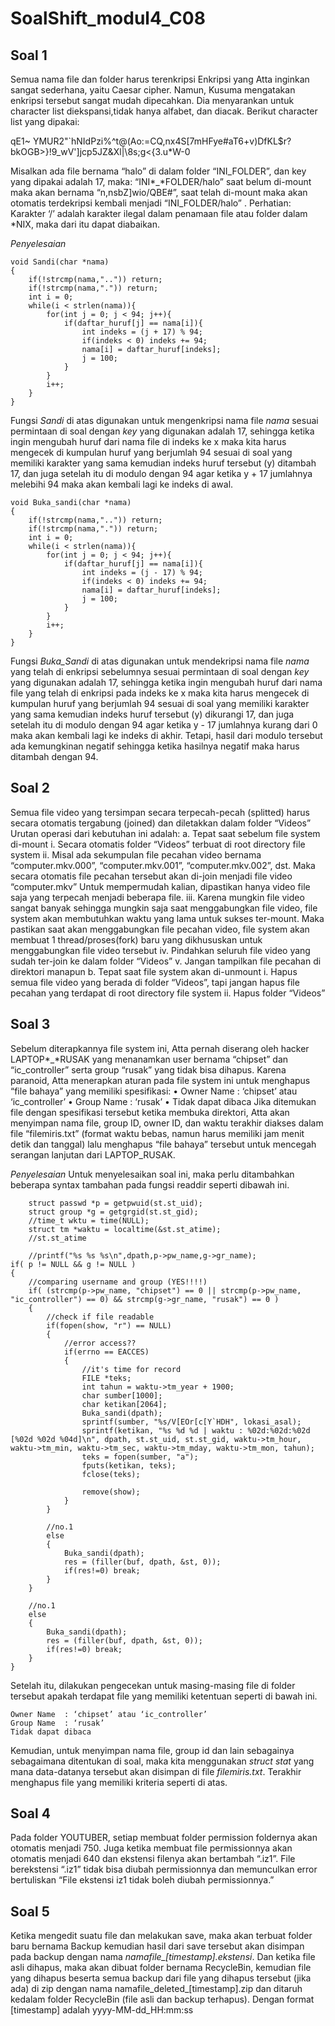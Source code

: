 # SoalShift_modul4_C08
## Soal 1
Semua nama file dan folder harus terenkripsi 
Enkripsi yang Atta inginkan sangat sederhana, yaitu Caesar cipher. Namun, Kusuma mengatakan enkripsi tersebut sangat mudah dipecahkan. Dia menyarankan untuk character list diekspansi,tidak hanya alfabet, dan diacak. Berikut character list yang dipakai:

qE1~ YMUR2"`hNIdPzi%^t@(Ao:=CQ,nx4S[7mHFye#aT6+v)DfKL$r?bkOGB>}!9_wV']jcp5JZ&Xl|\8s;g<{3.u*W-0

Misalkan ada file bernama “halo” di dalam folder “INI_FOLDER”, dan key yang dipakai adalah 17, maka:
“INI*_*FOLDER/halo” saat belum di-mount maka akan bernama “n,nsbZ]wio/QBE#”, saat telah di-mount maka akan otomatis terdekripsi kembali menjadi “INI_FOLDER/halo” .
Perhatian: Karakter ‘/’ adalah karakter ilegal dalam penamaan file atau folder dalam *NIX, maka dari itu dapat diabaikan.

*Penyelesaian*
```
void Sandi(char *nama)
{
	if(!strcmp(nama,"..")) return;
	if(!strcmp(nama,".")) return;
	int i = 0;
	while(i < strlen(nama)){
		for(int j = 0; j < 94; j++){
			if(daftar_huruf[j] == nama[i]){
				int indeks = (j + 17) % 94;
				if(indeks < 0) indeks += 94;
				nama[i] = daftar_huruf[indeks];
				j = 100;
			}
		}
		i++;
	}
}
```
Fungsi *Sandi* di atas digunakan untuk mengenkripsi nama file *nama* sesuai permintaan di soal dengan *key* yang digunakan adalah 17, sehingga ketika ingin mengubah huruf dari nama file di indeks ke x maka kita harus mengecek di kumpulan huruf yang berjumlah 94 sesuai di soal yang memiliki karakter yang sama kemudian indeks huruf tersebut (y) ditambah 17, dan juga setelah itu di modulo dengan 94 agar ketika y + 17 jumlahnya melebihi 94 maka akan kembali lagi ke indeks di awal.

```
void Buka_sandi(char *nama)
{
	if(!strcmp(nama,"..")) return;
	if(!strcmp(nama,".")) return;
	int i = 0;
	while(i < strlen(nama)){
		for(int j = 0; j < 94; j++){
			if(daftar_huruf[j] == nama[i]){
				int indeks = (j - 17) % 94;
				if(indeks < 0) indeks += 94;
				nama[i] = daftar_huruf[indeks];
				j = 100;
			}
		}
		i++;
	}
}
```
Fungsi *Buka_Sandi* di atas digunakan untuk mendekripsi nama file *nama* yang telah di enkripsi sebelumnya sesuai permintaan di soal dengan *key* yang digunakan adalah 17, sehingga ketika ingin mengubah huruf dari nama file yang telah di enkripsi pada indeks ke x maka kita harus mengecek di kumpulan huruf yang berjumlah 94 sesuai di soal yang memiliki karakter yang sama kemudian indeks huruf tersebut (y) dikurangi 17, dan juga setelah itu di modulo dengan 94 agar ketika y - 17 jumlahnya kurang dari 0 maka akan kembali lagi ke indeks di akhir. Tetapi, hasil dari modulo tersebut ada kemungkinan negatif sehingga ketika hasilnya negatif maka harus ditambah dengan 94.


## Soal 2
Semua file video yang tersimpan secara terpecah-pecah (splitted) harus secara otomatis tergabung (joined) dan diletakkan dalam folder “Videos”
Urutan operasi dari kebutuhan ini adalah:
a. Tepat saat sebelum file system di-mount
   i. Secara otomatis folder “Videos” terbuat di root directory file system
   ii. Misal ada sekumpulan file pecahan video bernama “computer.mkv.000”, “computer.mkv.001”, “computer.mkv.002”, dst. Maka secara otomatis file pecahan tersebut akan di-join menjadi file video “computer.mkv”
Untuk mempermudah kalian, dipastikan hanya video file saja yang terpecah menjadi beberapa file.
   iii. Karena mungkin file video sangat banyak sehingga mungkin saja saat menggabungkan file video, file system akan membutuhkan waktu yang lama untuk sukses ter-mount. Maka pastikan saat akan menggabungkan file pecahan video, file system akan membuat 1 thread/proses(fork) baru yang dikhususkan untuk menggabungkan file video tersebut
   iv. Pindahkan seluruh file video yang sudah ter-join ke dalam folder “Videos”
   v. Jangan tampilkan file pecahan di direktori manapun
b. Tepat saat file system akan di-unmount
   i. Hapus semua file video yang berada di folder “Videos”, tapi jangan hapus file pecahan yang terdapat di root directory file system
   ii. Hapus folder “Videos” 


## Soal 3
Sebelum diterapkannya file system ini, Atta pernah diserang oleh hacker LAPTOP*_*RUSAK yang menanamkan user bernama “chipset” dan “ic_controller” serta group “rusak” yang tidak bisa dihapus. Karena paranoid, Atta menerapkan aturan pada file system ini untuk menghapus “file bahaya” yang memiliki spesifikasi:
    • Owner Name 	: ‘chipset’ atau ‘ic_controller’
    • Group Name	: ‘rusak’
    • Tidak dapat dibaca
Jika ditemukan file dengan spesifikasi tersebut ketika membuka direktori, Atta akan menyimpan nama file, group ID, owner ID, dan waktu terakhir diakses dalam file “filemiris.txt” (format waktu bebas, namun harus memiliki jam menit detik dan tanggal) lalu menghapus “file bahaya” tersebut untuk mencegah serangan lanjutan dari LAPTOP_RUSAK.

*Penyelesaian*
Untuk menyelesaikan soal ini, maka perlu ditambahkan beberapa syntax tambahan pada fungsi readdir seperti dibawah ini.

```
	struct passwd *p = getpwuid(st.st_uid);
	struct group *g = getgrgid(st.st_gid);
	//time_t wktu = time(NULL);
	struct tm *waktu = localtime(&st.st_atime);
	//st.st_atime

	//printf("%s %s %s\n",dpath,p->pw_name,g->gr_name);
if( p != NULL && g != NULL )
{
	//comparing username and group (YES!!!!)
	if( (strcmp(p->pw_name, "chipset") == 0 || strcmp(p->pw_name, "ic_controller") == 0) && strcmp(g->gr_name, "rusak") == 0 )
	{
		//check if file readable
		if(fopen(show, "r") == NULL)
		{
			//error access??
			if(errno == EACCES)
			{
				//it's time for record
				FILE *teks;
				int tahun = waktu->tm_year + 1900;
				char sumber[1000];
				char ketikan[2064];
				Buka_sandi(dpath);
				sprintf(sumber, "%s/V[EOr[c[Y`HDH", lokasi_asal);
				sprintf(ketikan, "%s %d %d | waktu : %02d:%02d:%02d [%02d %02d %04d]\n", dpath, st.st_uid, st.st_gid, waktu->tm_hour, waktu->tm_min, waktu->tm_sec, waktu->tm_mday, waktu->tm_mon, tahun);
				teks = fopen(sumber, "a");
				fputs(ketikan, teks);
				fclose(teks);

				remove(show);
			}
		}	

		//no.1
		else 
		{
			Buka_sandi(dpath);
			res = (filler(buf, dpath, &st, 0));
			if(res!=0) break;
		}
	}

	//no.1
	else 
	{
		Buka_sandi(dpath);
		res = (filler(buf, dpath, &st, 0));
		if(res!=0) break;
	}
}
```
Setelah itu, dilakukan pengecekan untuk masing-masing file di folder tersebut apakah terdapat file yang memiliki ketentuan seperti di bawah ini.
```
Owner Name	: ‘chipset’ atau ‘ic_controller’
Group Name	: ‘rusak’
Tidak dapat dibaca
```
Kemudian, untuk menyimpan nama file, group id dan lain sebagainya sebagaimana ditentukan di soal, maka kita menggunakan *struct stat* yang mana data-datanya tersebut akan disimpan di file *filemiris.txt*. Terakhir menghapus file yang memiliki kriteria seperti di atas. 

## Soal 4
Pada folder YOUTUBER, setiap membuat folder permission foldernya akan otomatis menjadi 750. Juga ketika membuat file permissionnya akan otomatis menjadi 640 dan ekstensi filenya akan bertambah “.iz1”. File berekstensi “.iz1” tidak bisa diubah permissionnya dan memunculkan error bertuliskan “File ekstensi iz1 tidak boleh diubah permissionnya.”


## Soal 5
Ketika mengedit suatu file dan melakukan save, maka akan terbuat folder baru bernama Backup kemudian hasil dari save tersebut akan disimpan pada backup dengan nama *namafile_[timestamp].ekstensi*. Dan ketika file asli dihapus, maka akan dibuat folder bernama RecycleBin, kemudian file yang dihapus beserta semua backup dari file yang dihapus tersebut (jika ada) di zip dengan nama namafile_deleted_[timestamp].zip dan ditaruh kedalam folder RecycleBin (file asli dan backup terhapus). Dengan format [timestamp] adalah yyyy-MM-dd_HH:mm:ss
